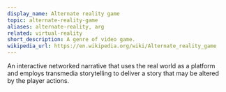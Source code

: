 ```yaml
---
display_name: Alternate reality game
topic: alternate-reality-game
aliases: alternate-reality, arg
related: virtual-reality
short_description: A genre of video game.
wikipedia_url: https://en.wikipedia.org/wiki/Alternate_reality_game
---
```

An interactive networked narrative that uses the real world as a platform and employs transmedia storytelling to deliver a story that may be altered by the player actions.
